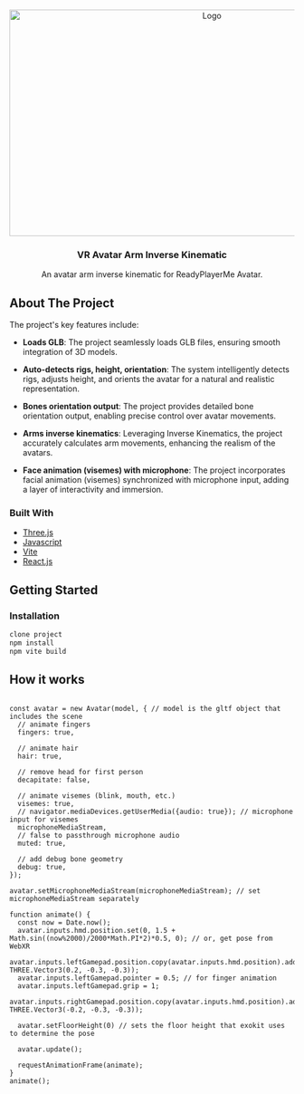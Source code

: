 <a name="readme-top"></a>


<!-- PROJECT LOGO -->
<br />
<div align="center">
  <a href="https://github.com/j1yang/vr-ik/">
    <img src="https://github.com/j1yang/vr-ik/blob/main/virk.gif" alt="Logo" width="700" height="400">
  </a>

  <h3 align="center">VR Avatar Arm Inverse Kinematic</h3>

  <p align="center">
    An avatar arm inverse kinematic for ReadyPlayerMe Avatar. 
  </p>
</div>

<!-- ABOUT THE PROJECT -->

## About The Project

The project's key features include:

- **Loads GLB**: The project seamlessly loads GLB files, ensuring smooth integration of 3D models.

- **Auto-detects rigs, height, orientation**: The system intelligently detects rigs, adjusts height, and orients the avatar for a natural and realistic representation.

- **Bones orientation output**: The project provides detailed bone orientation output, enabling precise control over avatar movements.

- **Arms inverse kinematics**: Leveraging Inverse Kinematics, the project accurately calculates arm movements, enhancing the realism of the avatars.

- **Face animation (visemes) with microphone**: The project incorporates facial animation (visemes) synchronized with microphone input, adding a layer of interactivity and immersion.

### Built With

* [Three.js](https://threejs.org/)
* [Javascript](https://developer.mozilla.org/en-US/docs/Web/JavaScript)
* [Vite](https://vitejs.dev/)
* [React.js](https://reactjs.org/)


<!-- GETTING STARTED -->

## Getting Started

### Installation

  ```sh
  clone project
  npm install
  npm vite build
  ```

<!-- USAGE EXAMPLES -->




## How it works

```

const avatar = new Avatar(model, { // model is the gltf object that includes the scene
  // animate fingers
  fingers: true,

  // animate hair
  hair: true,

  // remove head for first person
  decapitate: false,

  // animate visemes (blink, mouth, etc.)
  visemes: true,
  // navigator.mediaDevices.getUserMedia({audio: true}); // microphone input for visemes
  microphoneMediaStream,
  // false to passthrough microphone audio
  muted: true,

  // add debug bone geometry
  debug: true,
});

avatar.setMicrophoneMediaStream(microphoneMediaStream); // set microphoneMediaStream separately

function animate() {
  const now = Date.now();
  avatar.inputs.hmd.position.set(0, 1.5 + Math.sin((now%2000)/2000*Math.PI*2)*0.5, 0); // or, get pose from WebXR
  avatar.inputs.leftGamepad.position.copy(avatar.inputs.hmd.position).add(new THREE.Vector3(0.2, -0.3, -0.3));
  avatar.inputs.leftGamepad.pointer = 0.5; // for finger animation
  avatar.inputs.leftGamepad.grip = 1;
  avatar.inputs.rightGamepad.position.copy(avatar.inputs.hmd.position).add(new THREE.Vector3(-0.2, -0.3, -0.3));

  avatar.setFloorHeight(0) // sets the floor height that exokit uses to determine the pose

  avatar.update();

  requestAnimationFrame(animate);
}
animate();
```
